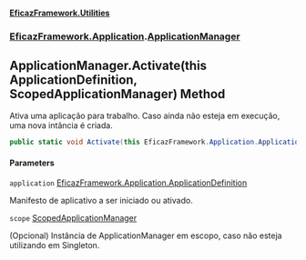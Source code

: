 #### [EficazFramework.Utilities](EficazFrameworkUtilities.md 'EficazFramework Utilities')
### [EficazFramework.Application](EficazFrameworkUtilities.md#EficazFramework.Application 'EficazFramework.Application').[ApplicationManager](ApplicationManager.md 'EficazFramework.Application.ApplicationManager')

## ApplicationManager.Activate(this ApplicationDefinition, ScopedApplicationManager) Method

Ativa uma aplicação para trabalho. Caso ainda não esteja em execução, uma nova intância é criada.

```csharp
public static void Activate(this EficazFramework.Application.ApplicationDefinition application, EficazFramework.Application.ScopedApplicationManager scope=null);
```
#### Parameters

<a name='EficazFramework.Application.ApplicationManager.Activate(thisEficazFramework.Application.ApplicationDefinition,EficazFramework.Application.ScopedApplicationManager).application'></a>

`application` [EficazFramework.Application.ApplicationDefinition](https://docs.microsoft.com/en-us/dotnet/api/EficazFramework.Application.ApplicationDefinition 'EficazFramework.Application.ApplicationDefinition')

Manifesto de aplicativo a ser iniciado ou ativado.

<a name='EficazFramework.Application.ApplicationManager.Activate(thisEficazFramework.Application.ApplicationDefinition,EficazFramework.Application.ScopedApplicationManager).scope'></a>

`scope` [ScopedApplicationManager](ScopedApplicationManager.md 'EficazFramework.Application.ScopedApplicationManager')

(Opcional) Instância de ApplicationManager em escopo, caso não esteja utilizando em Singleton.